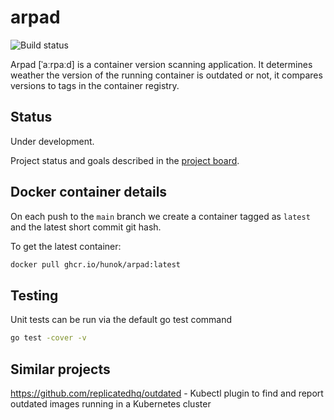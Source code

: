 # arpad

![Build status](https://github.com/hunok/arpad/workflows/merge-to-main/badge.svg)

Arpad [ˈaːrpaːd] is a container version scanning application. It determines weather the version of the running container is outdated or not, it compares versions to tags in the container registry.

## Status

Under development.

Project status and goals described in the [project board](https://github.com/hunok/arpad/projects/1).

## Docker container details

On each push to the `main` branch we create a container tagged as `latest` and the latest short commit git hash.

To get the latest container:
```bash
docker pull ghcr.io/hunok/arpad:latest
```

## Testing

Unit tests can be run via the default go test command
```bash
go test -cover -v
```

## Similar projects

https://github.com/replicatedhq/outdated - Kubectl plugin to find and report outdated images running in a Kubernetes cluster
